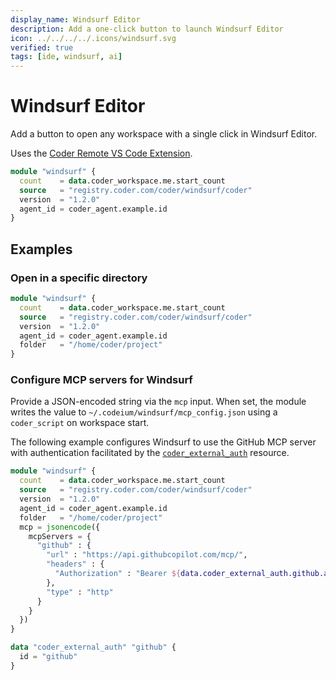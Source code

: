 ```yaml
---
display_name: Windsurf Editor
description: Add a one-click button to launch Windsurf Editor
icon: ../../../../.icons/windsurf.svg
verified: true
tags: [ide, windsurf, ai]
---
```


# Windsurf Editor

Add a button to open any workspace with a single click in Windsurf Editor.

Uses the [Coder Remote VS Code Extension](https://github.com/coder/vscode-coder).

```tf
module "windsurf" {
  count    = data.coder_workspace.me.start_count
  source   = "registry.coder.com/coder/windsurf/coder"
  version  = "1.2.0"
  agent_id = coder_agent.example.id
}
```

## Examples

### Open in a specific directory

```tf
module "windsurf" {
  count    = data.coder_workspace.me.start_count
  source   = "registry.coder.com/coder/windsurf/coder"
  version  = "1.2.0"
  agent_id = coder_agent.example.id
  folder   = "/home/coder/project"
}
```

### Configure MCP servers for Windsurf

Provide a JSON-encoded string via the `mcp` input. When set, the module writes the value to `~/.codeium/windsurf/mcp_config.json` using a `coder_script` on workspace start.

The following example configures Windsurf to use the GitHub MCP server with authentication facilitated by the [`coder_external_auth`](https://coder.com/docs/admin/external-auth#configure-a-github-oauth-app) resource.

```tf
module "windsurf" {
  count    = data.coder_workspace.me.start_count
  source   = "registry.coder.com/coder/windsurf/coder"
  version  = "1.2.0"
  agent_id = coder_agent.example.id
  folder   = "/home/coder/project"
  mcp = jsonencode({
    mcpServers = {
      "github" : {
        "url" : "https://api.githubcopilot.com/mcp/",
        "headers" : {
          "Authorization" : "Bearer ${data.coder_external_auth.github.access_token}",
        },
        "type" : "http"
      }
    }
  })
}

data "coder_external_auth" "github" {
  id = "github"
}
```
